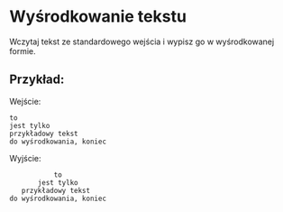 # Wyśrodkowanie tekstu
Wczytaj tekst ze standardowego wejścia i wypisz go w wyśrodkowanej formie.

## Przykład:

Wejście:
```
to
jest tylko
przykładowy tekst 
do wyśrodkowania, koniec
```

Wyjście:
```
           to
       jest tylko
   przykładowy tekst 
do wyśrodkowania, koniec
```

